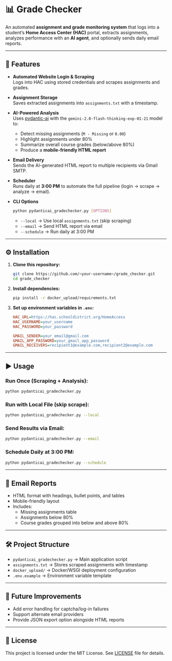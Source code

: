 # 📊 Grade Checker

An automated **assignment and grade monitoring system** that logs into a student’s **Home Access Center (HAC)** portal, extracts assignments, analyzes performance with an **AI agent**, and optionally sends daily email reports.

---

## 🚀 Features

- **Automated Website Login & Scraping**  
  Logs into HAC using stored credentials and scrapes assignments and grades.

- **Assignment Storage**  
  Saves extracted assignments into `assignments.txt` with a timestamp.

- **AI-Powered Analysis**  
  Uses [pydantic-ai](https://github.com/pydantic/pydantic-ai) with the `gemini-2.0-flash-thinking-exp-01-21` model to:

  - Detect missing assignments (`M - Missing` or `0.00`)
  - Highlight assignments under 80%
  - Summarize overall course grades (below/above 80%)
  - Produce a **mobile-friendly HTML report**

- **Email Delivery**  
  Sends the AI-generated HTML report to multiple recipients via Gmail SMTP.

- **Scheduler**  
  Runs daily at **3:00 PM** to automate the full pipeline (login → scrape → analyze → email).

- **CLI Options**
  ```bash
  python pydanticai_gradechecker.py [OPTIONS]
  ```
  - `--local` → Use local `assignments.txt` (skip scraping)
  - `--email` → Send HTML report via email
  - `--schedule` → Run daily at 3:00 PM

---

## ⚙️ Installation

1. **Clone this repository:**

   ```bash
   git clone https://github.com/<your-username>/grade_checker.git
   cd grade_checker
   ```

2. **Install dependencies:**

   ```bash
   pip install -r docker_upload/requirements.txt
   ```

3. **Set up environment variables in `.env`:**

   ```ini
   HAC_URL=https://hac.schooldistrict.org/HomeAccess
   HAC_USERNAME=your_username
   HAC_PASSWORD=your_password

   GMAIL_SENDER=your_email@gmail.com
   GMAIL_APP_PASSWORD=your_gmail_app_password
   GMAIL_RECEIVERS=recipient1@example.com,recipient2@example.com
   ```

---

## ▶️ Usage

### Run Once (Scraping + Analysis):

```bash
python pydanticai_gradechecker.py
```

### Run with Local File (skip scrape):

```bash
python pydanticai_gradechecker.py --local
```

### Send Results via Email:

```bash
python pydanticai_gradechecker.py --email
```

### Schedule Daily at 3:00 PM:

```bash
python pydanticai_gradechecker.py --schedule
```

---

## 📧 Email Reports

- HTML format with headings, bullet points, and tables
- Mobile-friendly layout
- Includes:
  - Missing assignments table
  - Assignments below 80%
  - Course grades grouped into below and above 80%

---

## 🛠 Project Structure

- `pydanticai_gradechecker.py` → Main application script
- `assignments.txt` → Stores scraped assignments with timestamp
- `docker_upload/` → Docker/WSGI deployment configuration
- `.env.example` → Environment variable template

---

## 📌 Future Improvements

- Add error handling for captcha/log-in failures
- Support alternate email providers
- Provide JSON export option alongside HTML reports

---

## 📝 License

This project is licensed under the MIT License. See [LICENSE](LICENSE) file for details.
